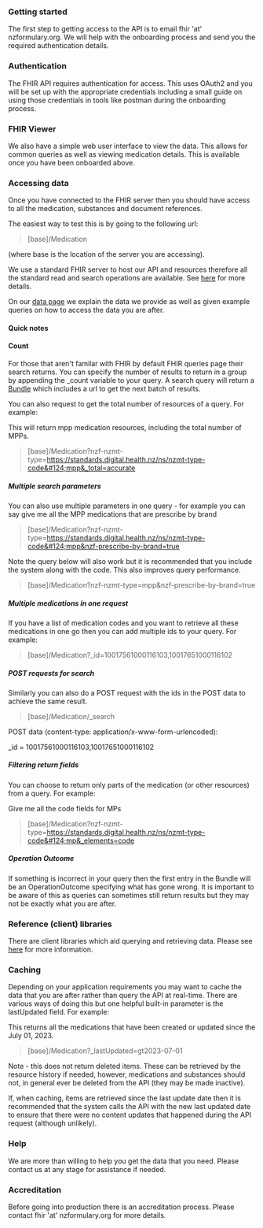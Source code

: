 ### Getting started

The first step to getting access to the API is to email fhir 'at' nzformulary.org.  We will help with the onboarding process and send you the required authentication details.


### Authentication

The FHIR API requires authentication for access.  This uses OAuth2 and you will be set up with the appropriate credentials including a small guide on using those credentials in tools like postman during the onboarding process.

### FHIR Viewer

We also have a simple web user interface to view the data.  This allows for common queries as well as viewing medication details.  This is available once you have been onboarded above.

### Accessing data

Once you have connected to the FHIR server then you should have access to all the medication, substances and document references.

The easiest way to test this is by going to the following url:

> [base]/Medication

(where base is the location of the server you are accessing).

We use a standard FHIR server to host our API and resources therefore all the standard read and search operations are available.  See [here](http://hl7.org/fhir/R4B/search.html) for more details.

On our [data page](./data.html) we explain the data we provide as well as given example queries on how to access the data you are after.

#### Quick notes

#### Count

For those that aren't familar with FHIR by default FHIR queries page their search returns.  You can specify the number of results to return in a group by appending the _count variable to your query.  A search query will return a [Bundle](http://hl7.org/fhir/R4B/bundle.html) which includes a url to get the next batch of results.

You can also request to get the total number of resources of a query.  For example:

This will return mpp medication resources, including the total number of MPPs.

>[base]/Medication?nzf-nzmt-type=https://standards.digital.health.nz/ns/nzmt-type-code&#124;mpp&_total=accurate

##### Multiple search parameters

You can also use multiple parameters in one query - for example you can say give me all the MPP medications that are prescribe by brand

>[base]/Medication?nzf-nzmt-type=https://standards.digital.health.nz/ns/nzmt-type-code&#124;mpp&nzf-prescribe-by-brand=true

Note the query below will also work but it is recommended that you include the system along with the code.  This also improves query performance.

>[base]/Medication?nzf-nzmt-type=mpp&nzf-prescribe-by-brand=true


##### Multiple medications in one request

If you have a list of medication codes and you want to retrieve all these medications in one go then you can add multiple ids to your query. For example:

>[base]/Medication?_id=10017561000116103,10017651000116102

##### POST requests for search

Similarly you can also do a POST request with the ids in the POST data to achieve the same result.

>[base]/Medication/_search

POST data (content-type: application/x-www-form-urlencoded):

_id = 10017561000116103,10017651000116102

##### Filtering return fields

You can choose to return only parts of the medication (or other resources) from a query.  For example:

Give me all the code fields for MPs

>[base]/Medication?nzf-nzmt-type=https://standards.digital.health.nz/ns/nzmt-type-code&#124;mp&_elements=code

##### Operation Outcome

If something is incorrect in your query then the first entry in the Bundle will be an OperationOutcome specifying what has gone wrong.  It is important to be aware of this as queries can sometimes still return results but they may not be exactly what you are after.


### Reference (client) libraries

There are client libraries which aid querying and retrieving data.  Please see [here](https://confluence.hl7.org/display/FHIR/Open+Source+Implementations) for more information.

### Caching

Depending on your application requirements you may want to cache the data that you are after rather than query the API at real-time.  There are various ways of doing this but one helpful built-in parameter is the lastUpdated field.  For example:

This returns all the medications that have been created or updated since the July 01, 2023.

>[base]/Medication?_lastUpdated=gt2023-07-01

Note - this does not return deleted items.  These can be retrieved by the resource history if needed, however, medications and substances should not, in general ever be deleted from the API (they may be made inactive).

If, when caching, items are retrieved since the last update date then it is recommended that the system calls the API with the new last updated date to ensure that there were no content updates that happened during the API request (although unlikely).

### Help

We are more than willing to help you get the data that you need.  Please contact us at any stage for assistance if needed.

### Accreditation

Before going into production there is an accreditation process.  Please contact fhir 'at' nzformulary.org for more details.